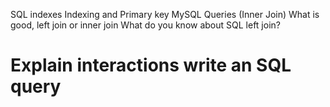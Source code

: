 SQL indexes
Indexing and Primary key
MySQL Queries (Inner Join)
What is good, left join or inner join
What do you know about SQL left join?

# Explain interactions write an SQL query
